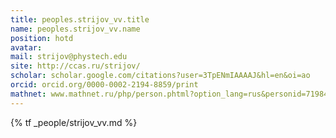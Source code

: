 ```yaml
---
title: peoples.strijov_vv.title
name: peoples.strijov_vv.name
position: hotd
avatar:
mail: strijov@phystech.edu
site: http://ccas.ru/strijov/
scholar: scholar.google.com/citations?user=3TpENmIAAAAJ&hl=en&oi=ao
orcid: orcid.org/0000-0002-2194-8859/print
mathnet: www.mathnet.ru/php/person.phtml?option_lang=rus&personid=71984
---
```


{% tf _people/strijov_vv.md %}